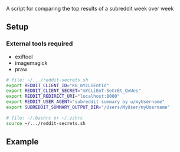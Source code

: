 A script for comparing the top results of a subreddit week over week

## Setup

### External tools required
- exiftool
- imagemagick
- praw

```bash
# file: ~/.../reddit-secrets.sh 
export REDDIT_CLIENT_ID="K8_mYcLiEntId"
export REDDIT_CLIENT_SECRET="mYCLiEnT-SeCrEt_QvUes"
export REDDIT_REDIRECT_URI="localhost:8080"
export REDDIT_USER_AGENT="subreddit summary by u/myUsername"
export SUBREDDIT_SUMMARY_OUTPUT_DIR="/Users/MyUser/myUsername"

# file: ~/.bashrc or ~/.zshrc
source ~/.../reddit-secrets.sh
```

## Example


